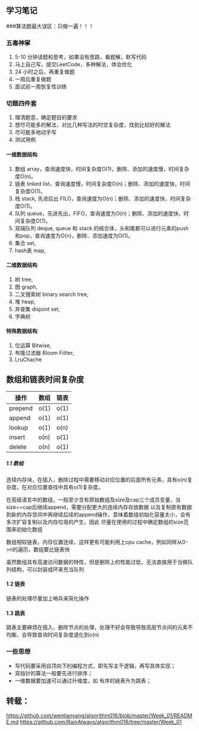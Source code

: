 ## 学习笔记

###算法题最大误区：只做一遍！！！

### 五毒神掌
1. 5-10 分钟读题和思考，如果没有思路，看题解，默写代码
1. 马上自己写，提交LeetCode，多种解法，体会优化
1. 24 小时之后，再重复做题
1. 一周后重复做题
1. 面试前一周恢复性训练

### 切题四件套
1. 理清题意，确定题目的要求
2. 想尽可能多的解法，对比几种写法的时空复杂度，找到比较好的解法
3. 尽可能多地动手写
4. 测试用例

#### 一维数据结构
1. 数组 array，查询速度快，时间复杂度O(1)，删除、添加的速度慢，时间复杂度O(n)。
2. 链表 linked list，查询速度慢，时间复杂度O(n)；删除、添加的速度快，时间复杂度O(1)。
3. 栈 stack, 先进后出 FILO，查询速度为O(n)；删除、添加的速度快，时间复杂度O(1)。
4. 队列 queue，先进先出，FIFO，查询速度为O(n)；删除、添加的速度快，时间复杂度O(1)。
5. 双端队列 deque, queue 和 stack 的结合体，头和尾都可以进行元素的push和pop，查询速度为O(n)，删除、添加速度为O(1)。
6. 集合 set,
7. hash表 map,

#### 二维数据结构
1. 树 tree,
2. 图 graph,
3. 二叉搜索树 binary search tree,
4. 堆 heap,
5. 并查集 disjoint set,
6. 字典树

#### 特殊数据结构
1. 位运算 Bitwise,
2. 布隆过滤器 Bloom Fiilter,
3. LruChache

## 数组和链表时间复杂度
|  操作   |  数组 |  链表  |
|  ----  | ----  |  ---   |
| prepend| o(1)  |  o(1)  |
| append | o(1)  |  o(1)  |
| lookup | o(1)  |  o(n)  |
| insert | o(n)  |  o(1)  |
| delete | o(n)  |  o(1)  |

##### 1.1 数组
连续内存块，在插入，删除过程中需要移动对应位置的后面所有元素，具有o(n)复杂度。在对应位置查找中具有o(1)复杂度。

在高级语言中的数组，一般至少含有原始数组及size及cap三个成员变量，当size==cap后继续append，需要分配更大的连续内存存放数据
以及复制原有数据到新的内存空间中再继续后续的append操作，意味着数组初始化容量太小，会有多次扩容复制以及内存垃圾的产生，因此
尽量在使用的过程中确定数组的size范围来初始化数组

数组相较链表，内存位置连续，这样更有可能利用上cpu cache，例如同样从0->n的遍历，数组要比链表快

虽然数组具有高速访问数据的特性，但是删除上的性能过低，无法直接用于当做队列结构，可以封装成环来充当队列

#### 1.2 链表
链表的处理尽量加上哨兵来简化操作

#### 1.3 跳表
跳表主要麻烦在插入，删除节点的处理，处理不好会导致导致高层节点间的元素不均衡，会导致查询时间复杂度退化到o(n)

### 一些思想
+ 写代码要采用自顶向下的编程方式，即先写主干逻辑，再写具体实现；
+ 双指针的算法一般要先进行排序；
+ 一维数据要加速可以通过升维度，如 有序的链表升为跳表；

## 转载：
https://github.com/wentianyang/algorithm016/blob/master/Week_01/README.md
https://github.com/RainAlways/algorithm016/tree/master/Week_01
